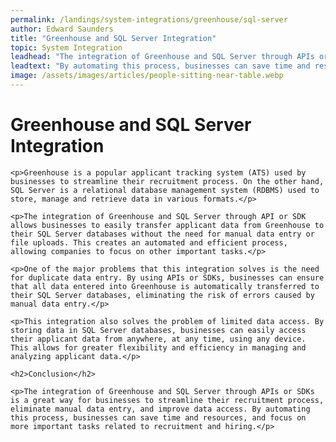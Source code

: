 ```yaml
---
permalink: /landings/system-integrations/greenhouse/sql-server
author: Edward Saunders
title: "Greenhouse and SQL Server Integration"
topic: System Integration
leadhead: "The integration of Greenhouse and SQL Server through APIs or SDKs is a great way for businesses to streamline their recruitment process, eliminate manual data entry, and improve data access"
leadtext: "By automating this process, businesses can save time and resources, and focus on more important tasks related to recruitment and hiring."
image: /assets/images/articles/people-sitting-near-table.webp
---
```

<div class="arttext">	<h1>Greenhouse and SQL Server Integration</h1>

	<p>Greenhouse is a popular applicant tracking system (ATS) used by businesses to streamline their recruitment process. On the other hand, SQL Server is a relational database management system (RDBMS) used to store, manage and retrieve data in various formats.</p>

	<p>The integration of Greenhouse and SQL Server through API or SDK allows businesses to easily transfer applicant data from Greenhouse to their SQL Server databases without the need for manual data entry or file uploads. This creates an automated and efficient process, allowing companies to focus on other important tasks.</p>

	<p>One of the major problems that this integration solves is the need for duplicate data entry. By using APIs or SDKs, businesses can ensure that all data entered into Greenhouse is automatically transferred to their SQL Server databases, eliminating the risk of errors caused by manual data entry.</p>

	<p>This integration also solves the problem of limited data access. By storing data in SQL Server databases, businesses can easily access their applicant data from anywhere, at any time, using any device. This allows for greater flexibility and efficiency in managing and analyzing applicant data.</p>

	<h2>Conclusion</h2>

	<p>The integration of Greenhouse and SQL Server through APIs or SDKs is a great way for businesses to streamline their recruitment process, eliminate manual data entry, and improve data access. By automating this process, businesses can save time and resources, and focus on more important tasks related to recruitment and hiring.</p>

</div>